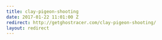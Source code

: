 ```yaml
---
title: clay-pigeon-shooting
date: 2017-01-22 11:01:00 Z
redirect: http://getghostracer.com/clay-pigeon-shooting/
layout: redirect
---
```


